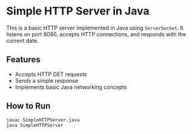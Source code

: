 # Simple HTTP Server in Java

This is a basic HTTP server implemented in Java using `ServerSocket`. It listens on port 8080, accepts HTTP connections, and responds with the current date.

## Features
- Accepts HTTP GET requests
- Sends a simple response
- Implements basic Java networking concepts

## How to Run
```sh
javac SimpleHTTPServer.java
java SimpleHTTPServer
